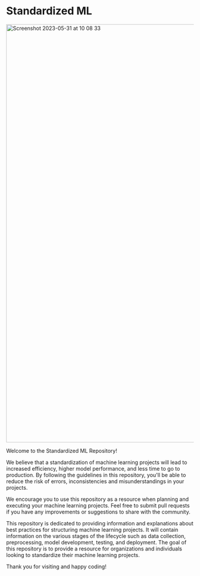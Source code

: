 # Standardized ML

<img width="1123" alt="Screenshot 2023-05-31 at 10 08 33" src="https://github.com/TinoCalamia/standarized_ml/assets/56636702/47e8805e-dd4b-4b24-a781-b63dd5ff39ac">

Welcome to the Standardized ML Repository!

We believe that a standardization of machine learning projects will lead to increased efficiency, higher model performance, and less time to go to production. By following the guidelines in this repository, you'll be able to reduce the risk of errors, inconsistencies and misunderstandings in your projects.

We encourage you to use this repository as a resource when planning and executing your machine learning projects. Feel free to submit pull requests if you have any improvements or suggestions to share with the community.

This repository is dedicated to providing information and explanations about best practices for structuring machine learning projects. It will contain information on the various stages of the lifecycle such as data collection, preprocessing, model development, testing, and deployment. The goal of this repository is to provide a resource for organizations and individuals looking to standardize their machine learning projects.

Thank you for visiting and happy coding!
